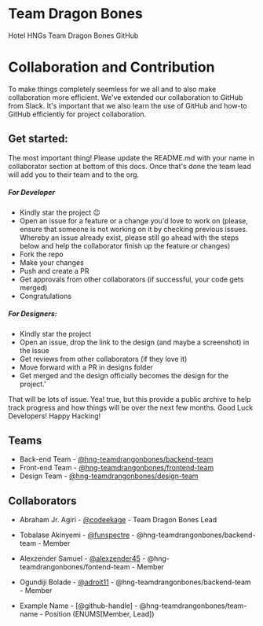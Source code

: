 # Team Dragon Bones
Hotel HNGs Team Dragon Bones GitHub


# Collaboration and Contribution

To make things completely seemless for we all and to also make collaboration more efficient. We've extended our collaboration to GitHub from Slack. It's important that we also learn the use of GitHub and how-to GitHub efficiently for project collaboration. 

## Get started:

The most important thing! Please update the README.md with your name in collaborator section at bottom of this docs. Once that's done the team lead will add you to their team and to the org. 

##### For Developer
- Kindly star the project :wink:
- Open an issue for a feature or a change you'd love to work on (please, ensure that someone is not working on it by checking previous issues. Whereby an issue already exist, please still go ahead with the steps below and help the collaborator finish up the feature or changes)
- Fork the repo 
- Make your changes 
- Push and create a PR
- Get approvals from other collaborators (if successful, your code gets merged)
- Congratulations

##### For Designers: 
- Kindly star the project 
- Open an issue, drop the link to the design (and maybe a screenshot) in the issue 
- Get reviews from other collaborators (if they love it)
- Move forward with a PR in designs folder 
- Get merged and the design officially becomes the design for the project.'

That will be lots of issue. Yea! true, but this provide a public archive to help track progress and how things will be over the next few months. Good Luck Developers! Happy Hacking!

## Teams
- Back-end Team - [@hng-teamdrangonbones/backend-team](https://github.com/orgs/hng-teamdrangonbones/teams/backend-team)
- Front-end Team - [@hng-teamdrangonbones/frontend-team](https://github.com/orgs/hng-teamdrangonbones/teams/frontend-team)
- Design Team - [@hng-teamdrangonbones/design-team](https://github.com/orgs/hng-teamdrangonbones/teams/design-team)

## Collaborators

- Abraham Jr. Agiri - [@codeekage](https://github.com/codeekage) - Team Dragon Bones Lead
- Tobalase Akinyemi - [@funspectre](https://github.com/funspectre) - @hng-teamdrangonbones/backend-team - Member
- Alexzender Samuel - [@alexzender45](https://github.com/alexzender45) -  @hng-teamdrangonbones/fontend-team - Member
- Ogundiji Bolade - [@adroit11](https://github.com/adroit11) -  @hng-teamdrangonbones/backend-team - Member

- Example Name - [@github-handle] - @hng-teamdrangonbones/team-name - Position (ENUMS[Member, Lead])






